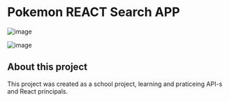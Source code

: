 # Pokemon REACT Search APP 

![image](https://github.com/user-attachments/assets/53cac7df-e268-4304-a460-6556d18d1f4e)

![image](https://github.com/user-attachments/assets/c150cdc4-dccb-4039-8ee3-2ea86c56c4ac)

## About this project 
This project was created as a school project, learning and praticeing API-s and React principals.
